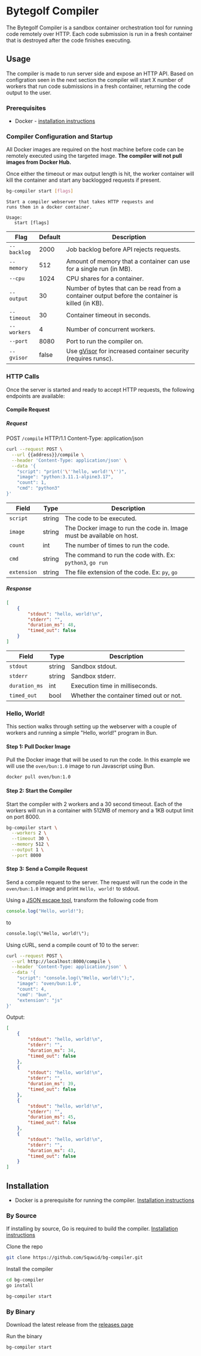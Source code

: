 # Bytegolf Compiler

The Bytegolf Compiler is a sandbox container orchestration tool for
running code remotely over HTTP. Each code submission is run in a fresh
container that is destroyed after the code finishes executing.

## Usage

The compiler is made to run server side and expose an HTTP API. Based on 
configration seen in the next section the compiler will start X number of 
workers that run code submissions in a fresh container, returning the code 
output to the user.

### Prerequisites

- Docker - [installation instructions](https://docs.docker.com/engine/install/)

### Compiler Configuration and Startup

All Docker images are required on the host machine before code can be remotely
executed using the targeted image. **The compiler will not pull images from
Docker Hub.**

Once either the timeout or max output length is hit, the worker container will
kill the container and start any backlogged requests if present.

```sh
bg-compiler start [flags]
```

```
Start a compiler webserver that takes HTTP requests and 
runs them in a docker container.

Usage:
   start [flags]
```

| Flag | Default | Description |
|---|---|---|
| `--backlog`| 2000 | Job backlog before API rejects requests. |
| `--memory` | 512 | Amount of memory that a container can use for a single run (in MB). |
| `--cpu` | 1024 | CPU shares for a container. |
| `--output` | 30 | Number of bytes that can be read from a container output before the container is killed (in KB). |
| `--timeout` | 30 | Container timeout in seconds. |
| `--workers` | 4 | Number of concurrent workers. |
| `--port` | 8080 | Port to run the compiler on. |
| `--gvisor` | false | Use [gVisor](https://gvisor.dev/) for increased container security (requires runsc). |

### HTTP Calls

Once the server is started and ready to accept HTTP requests, the following
endpoints are available:

#### Compile Request

##### Request

POST `/compile` HTTP/1.1
Content-Type: application/json

```sh
curl --request POST \
  --url {{address}}/compile \
  --header 'Content-Type: application/json' \
  --data '{
	"script": "print('\''hello, world!'\'')",
	"image": "python:3.11.1-alpine3.17",
	"count": 1,
	"cmd": "python3"
}'
```

| Field | Type | Description |
|---|---|---|
| `script` | string | The code to be executed. |
| `image` | string | The Docker image to run the code in. Image must be available on host. |
| `count` | int | The number of times to run the code. |
| `cmd` | string | The command to run the code with. Ex: `python3`, `go run` |
| `extension` | string | The file extension of the code. Ex: `py`, `go` |


##### Response

```json
[
	{
		"stdout": "hello, world!\n",
		"stderr": "",
		"duration_ms": 48,
		"timed_out": false
	}
]
```

| Field | Type | Description |
|---|---|---|
| `stdout` | string | Sandbox stdout. |
| `stderr` | string | Sandbox stderr. |
| `duration_ms` | int | Execution time in milliseconds. |
| `timed_out` | bool | Whether the container timed out or not. |


### Hello, World!

This section walks through setting up the webserver with a couple of workers
and running a simple "Hello, world!" program in Bun.

#### Step 1: Pull Docker Image

Pull the Docker image that will be used to run the code. In this example we
will use the `oven/bun:1.0` image to run Javascript using Bun.

```sh
docker pull oven/bun:1.0
```

#### Step 2: Start the Compiler

Start the compiler with 2 workers and a 30 second timeout. Each of the workers 
will run in a container with 512MB of memory and a 1KB output limit on port 8000.

```sh
bg-compiler start \
  --workers 2 \
  --timeout 30 \
  --memory 512 \
  --output 1 \
  --port 8000
```

#### Step 3: Send a Compile Request

Send a compile request to the server. The request will run the code in the
`oven/bun:1.0` image and print `Hello, world!` to stdout.

Using a [JSON escape tool](https://www.freeformatter.com/json-escape.html#before-output),
transform the following code from

```javascript
console.log("Hello, world!");
```

to

```txt
console.log(\"Hello, world!\");
```

Using cURL, send a compile count of 10 to the server:

```sh
curl --request POST \
  --url http://localhost:8000/compile \
  --header 'Content-Type: application/json' \
  --data '{
	"script": "console.log(\"Hello, world!\");",
	"image": "oven/bun:1.0",
	"count": 4,
	"cmd": "bun",
	"extension": "js"
}'
```

Output:

```json
[
	{
		"stdout": "hello, world!\n",
		"stderr": "",
		"duration_ms": 34,
		"timed_out": false
	},
	{
		"stdout": "hello, world!\n",
		"stderr": "",
		"duration_ms": 39,
		"timed_out": false
	},
	{
		"stdout": "hello, world!\n",
		"stderr": "",
		"duration_ms": 45,
		"timed_out": false
	},
	{
		"stdout": "hello, world!\n",
		"stderr": "",
		"duration_ms": 43,
		"timed_out": false
	}
]
```

## Installation

- Docker is a prerequisite for running the compiler. [Installation instructions](https://docs.docker.com/engine/install/)

### By Source

If installing by source, Go is required to build the compiler.
[Installation instructions](https://golang.org/doc/install)

Clone the repo

```sh
git clone https://github.com/Squwid/bg-compiler.git
```

Install the compiler

```sh
cd bg-compiler
go install
```

```sh
bg-compiler start
```

### By Binary

Download the latest release from the [releases page](https://github.com/Squwid/bg-compiler/releases)

Run the binary

```sh
bg-compiler start
```